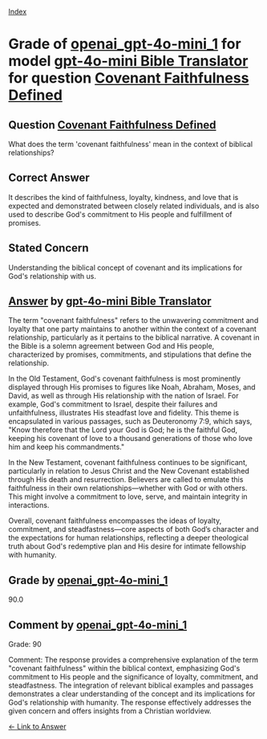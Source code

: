 
[Index](../../../../index.md)
# Grade of [openai_gpt-4o-mini_1](../../../grading_models/openai_gpt-4o-mini_1.md) for model [gpt-4o-mini Bible Translator](../../../answering_models/gpt-4o-mini_Bible_Translator.md) for question [Covenant Faithfulness Defined](../../../questions/Covenant_Faithfulness_Defined.md)

## Question [Covenant Faithfulness Defined](../../../questions/Covenant_Faithfulness_Defined.md)
What does the term 'covenant faithfulness' mean in the context of biblical relationships?

## Correct Answer
It describes the kind of faithfulness, loyalty, kindness, and love that is expected and demonstrated between closely related individuals, and is also used to describe God's commitment to His people and fulfillment of promises.

## Stated Concern
Understanding the biblical concept of covenant and its implications for God's relationship with us.

## [Answer](../Covenant_Faithfulness_Defined.md) by [gpt-4o-mini Bible Translator](../../../answering_models/gpt-4o-mini_Bible_Translator.md)
The term "covenant faithfulness" refers to the unwavering commitment and loyalty that one party maintains to another within the context of a covenant relationship, particularly as it pertains to the biblical narrative. A covenant in the Bible is a solemn agreement between God and His people, characterized by promises, commitments, and stipulations that define the relationship.

In the Old Testament, God's covenant faithfulness is most prominently displayed through His promises to figures like Noah, Abraham, Moses, and David, as well as through His relationship with the nation of Israel. For example, God's commitment to Israel, despite their failures and unfaithfulness, illustrates His steadfast love and fidelity. This theme is encapsulated in various passages, such as Deuteronomy 7:9, which says, "Know therefore that the Lord your God is God; he is the faithful God, keeping his covenant of love to a thousand generations of those who love him and keep his commandments."

In the New Testament, covenant faithfulness continues to be significant, particularly in relation to Jesus Christ and the New Covenant established through His death and resurrection. Believers are called to emulate this faithfulness in their own relationships—whether with God or with others. This might involve a commitment to love, serve, and maintain integrity in interactions.

Overall, covenant faithfulness encompasses the ideas of loyalty, commitment, and steadfastness—core aspects of both God’s character and the expectations for human relationships, reflecting a deeper theological truth about God's redemptive plan and His desire for intimate fellowship with humanity.

## Grade by [openai_gpt-4o-mini_1](../../../grading_models/openai_gpt-4o-mini_1.md)
90.0

## Comment by [openai_gpt-4o-mini_1](../../../grading_models/openai_gpt-4o-mini_1.md)
Grade: 90

Comment: The response provides a comprehensive explanation of the term "covenant faithfulness" within the biblical context, emphasizing God's commitment to His people and the significance of loyalty, commitment, and steadfastness. The integration of relevant biblical examples and passages demonstrates a clear understanding of the concept and its implications for God's relationship with humanity. The response effectively addresses the given concern and offers insights from a Christian worldview.

[&lt;- Link to Answer](../Covenant_Faithfulness_Defined.md)
